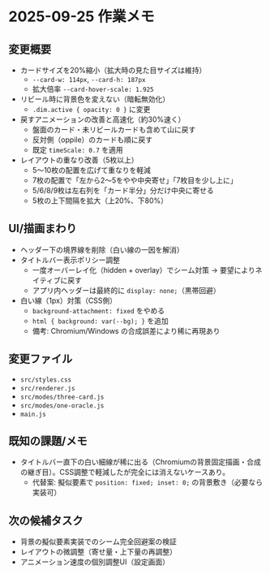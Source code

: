 # 2025-09-25 作業メモ

## 変更概要
- カードサイズを20%縮小（拡大時の見た目サイズは維持）
  - `--card-w: 114px`, `--card-h: 187px`
  - 拡大倍率 `--card-hover-scale: 1.925`
- リビール時に背景色を変えない（暗転無効化）
  - `.dim.active { opacity: 0 }` に変更
- 戻すアニメーションの改善と高速化（約30%速く）
  - 盤面のカード・未リビールカードも含めて山に戻す
  - 反対側（oppile）のカードも順に戻す
  - 既定 `timeScale: 0.7` を適用
- レイアウトの重なり改善（5枚以上）
  - 5〜10枚の配置を広げて重なりを軽減
  - 7枚の配置で「左から2〜5をやや中央寄せ」「7枚目を少し上に」
  - 5/6/8/9枚は左右列を「カード半分」分だけ中央に寄せる
  - 5枚の上下間隔を拡大（上20%、下80%）

## UI/描画まわり
- ヘッダー下の境界線を削除（白い線の一因を解消）
- タイトルバー表示ポリシー調整
  - 一度オーバーレイ化（hidden + overlay）でシーム対策 → 要望によりネイティブに戻す
  - アプリ内ヘッダーは最終的に `display: none;`（黒帯回避）
- 白い線（1px）対策（CSS側）
  - `background-attachment: fixed` をやめる
  - `html { background: var(--bg); }` を追加
  - 備考: Chromium/Windows の合成誤差により稀に再現あり

## 変更ファイル
- `src/styles.css`
- `src/renderer.js`
- `src/modes/three-card.js`
- `src/modes/one-oracle.js`
- `main.js`

## 既知の課題/メモ
- タイトルバー直下の白い細線が稀に出る（Chromiumの背景固定描画・合成の継ぎ目）。CSS調整で軽減したが完全には消えないケースあり。
  - 代替案: 擬似要素で `position: fixed; inset: 0;` の背景敷き（必要なら実装可）

## 次の候補タスク
- 背景の擬似要素実装でのシーム完全回避案の検証
- レイアウトの微調整（寄せ量・上下量の再調整）
- アニメーション速度の個別調整UI（設定画面）


